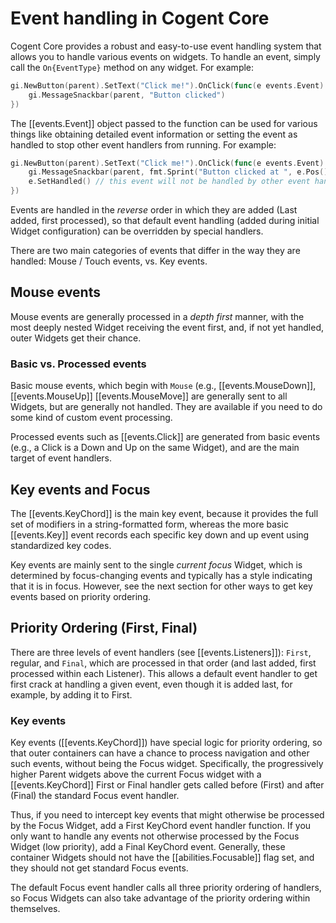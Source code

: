 # Event handling in Cogent Core

Cogent Core provides a robust and easy-to-use event handling system that allows you to handle various events on widgets. To handle an event, simply call the `On{EventType}` method on any widget. For example:

```Go
gi.NewButton(parent).SetText("Click me!").OnClick(func(e events.Event) {
    gi.MessageSnackbar(parent, "Button clicked")
})
```

The [[events.Event]] object passed to the function can be used for various things like obtaining detailed event information or setting the event as handled to stop other event handlers from running. For example:

```Go
gi.NewButton(parent).SetText("Click me!").OnClick(func(e events.Event) {
    gi.MessageSnackbar(parent, fmt.Sprint("Button clicked at ", e.Pos()))
    e.SetHandled() // this event will not be handled by other event handlers now
})
```

Events are handled in the _reverse_ order in which they are added (Last added, first processed), so that default event handling (added during initial Widget configuration) can be overridden by special handlers.

There are two main categories of events that differ in the way they are handled: Mouse / Touch events, vs. Key events.

## Mouse events

Mouse events are generally processed in a _depth first_ manner, with the most deeply nested Widget receiving the event first, and, if not yet handled, outer Widgets get their chance.

### Basic vs. Processed events

Basic mouse events, which begin with `Mouse` (e.g., [[events.MouseDown]], [[events.MouseUp]] [[events.MouseMove]] are generally sent to all Widgets, but are generally not handled.  They are available if you need to do some kind of custom event processing.

Processed events such as [[events.Click]] are generated from basic events (e.g., a Click is a Down and Up on the same Widget), and are the main target of event handlers.

## Key events and Focus

The [[events.KeyChord]] is the main key event, because it provides the full set of modifiers in a string-formatted form, whereas the more basic [[events.Key]] event records each specific key down and up event using standardized key codes.

Key events are mainly sent to the single _current focus_ Widget, which is determined by focus-changing events and typically has a style indicating that it is in focus.  However, see the next section for other ways to get key events based on priority ordering.

## Priority Ordering (First, Final)

There are three levels of event handlers (see [[events.Listeners]]): `First`, regular, and `Final`, which are processed in that order (and last added, first processed within each Listener).  This allows a default event handler to get first crack at handling a given event, even though it is added last, for example, by adding it to First.

### Key events

Key events ([[events.KeyChord]]) have special logic for priority ordering, so that outer containers can have a chance to process navigation and other such events, without being the Focus widget.  Specifically, the progressively higher Parent widgets above the current Focus widget with a [[events.KeyChord]] First or Final handler gets called before (First) and after (Final) the standard Focus event handler.

Thus, if you need to intercept key events that might otherwise be processed by the Focus Widget, add a First KeyChord event handler function.  If you only want to handle any events not otherwise processed by the Focus Widget (low priority), add a Final KeyChord event.  Generally, these container Widgets should not have the [[abilities.Focusable]] flag set, and they should not get standard Focus events.

The default Focus event handler calls all three priority ordering of handlers, so Focus Widgets can also take advantage of the priority ordering within themselves.




